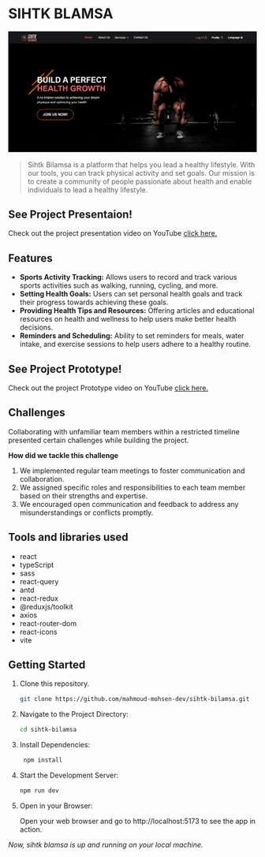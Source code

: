 # SIHTK BLAMSA

<img src='./public/sihtk-blamsa-preview.png'></img>

> Sihtk Bilamsa is a platform that helps you lead a healthy lifestyle. With our tools, you can track physical activity and set goals. Our mission is to create a community of people passionate about health and enable individuals to lead a healthy lifestyle.

## See Project Presentaion!

Check out the project presentation video on YouTube [click here.](https://www.youtube.com/watch?v=3C7DECnkkzE)

## Features

-   **Sports Activity Tracking:** Allows users to record and track various sports activities such as walking, running, cycling, and more.
-   **Setting Health Goals:** Users can set personal health goals and track their progress towards achieving these goals.
-   **Providing Health Tips and Resources:** Offering articles and educational resources on health and wellness to help users make better health decisions.
-   **Reminders and Scheduling:** Ability to set reminders for meals, water intake, and exercise sessions to help users adhere to a healthy routine.

## See Project Prototype!

Check out the project Prototype video on YouTube [click here.](https://www.youtube.com/watch?v=3C7DECnkkzE)

## Challenges

Collaborating with unfamiliar team members within a restricted timeline presented certain challenges while building the project.

**How did we tackle this challenge**

1. We implemented regular team meetings to foster communication and collaboration.
2. We assigned specific roles and responsibilities to each team member based on their strengths and expertise.
3. We encouraged open communication and feedback to address any misunderstandings or conflicts promptly.

## Tools and libraries used

-   react
-   typeScript
-   sass
-   react-query
-   antd
-   react-redux
-   @reduxjs/toolkit
-   axios
-   react-router-dom
-   react-icons
-   vite

## Getting Started

1. Clone this repository.

    ```bash
    git clone https://github.com/mahmoud-mohsen-dev/sihtk-bilamsa.git
    ```

2. Navigate to the Project Directory:
    ```bash
    cd sihtk-bilamsa
    ```
3. Install Dependencies:

    ```bash
     npm install
    ```

4. Start the Development Server:

    ```bash
    npm run dev
    ```

5. Open in your Browser:

    Open your web browser and go to http://localhost:5173 to see the app in action.

_Now, sihtk blamsa is up and running on your local machine._
